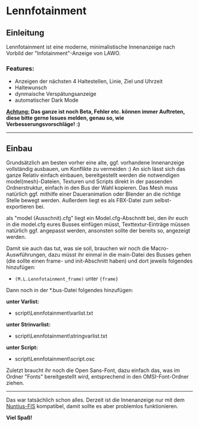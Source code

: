 # Lennfotainment
## Einleitung
Lennfotainment ist eine moderne, minimalistische Innenanzeige nach Vorbild der "Infotainment"-Anzeige von LAWO.

### Features:
- Anzeigen der nächsten 4 Haltestellen, Linie, Ziel und Uhrzeit
- Haltewunsch
- dynmaische Verspätungsanzeige
- automatischer Dark Mode

**<ins>Achtung:</ins> Das ganze ist noch Beta, Fehler etc. können immer Auftreten, diese bitte gerne Issues melden, genau so, wie Verbesserungsvorschläge! :)**

---

## Einbau
Grundsätzlich am besten vorher eine alte, ggf. vorhandene Innenanzeige vollständig ausbauen, um Konflikte zu vermeiden :)
An sich lässt sich das ganze Relativ einfach einbauen, bereitgestellt werden die notwendigen model(mesh)-Dateien, Texturen und Scripts direkt in der passenden Ordnerstruktur, einfach in den Bus der Wahl kopieren.
Das Mesh muss natürlich ggf. mithilfe einer Daueranimation oder Blender an die richtige Stelle bewegt werden.
Außerdem liegt es als FBX-Datei zum selbst-exportieren bei.

als "model (Ausschnit).cfg" liegt ein Model.cfg-Abschnitt bei, den ihr euch in die model.cfg eures Busses einfügen müsst, Texttextur-Einträge müssen natürlich ggf. angepasst werden, ansonsten sollte der bereits so, angezeigt werden.

Damit sie auch das tut, was sie soll, brauchen wir noch die Macro-Auswführungen, dazu müsst ihr einmal in die main-Datei des Busses gehen (die sollte einen frame- und init-Abschnitt haben) und dort jeweils folgendes hinzufügen:
- `(M.L.Lennfotainment_frame)` unter `{frame}`

Dann noch in der *.bus-Datei folgendes hinzufügen:

**unter Varlist:**
- script\Lennfotainment\varlist.txt

**unter Strinvarlist:**
- script\Lennfotainment\stringvarlist.txt

**unter Script:**
- script\Lennfotainment\script.osc

Zuletzt braucht ihr noch die Open Sans-Font, dazu einfach das, was im Ordner "Fonts" bereitgestellt wird, entsprechend in den OMSI-Font-Ordner ziehen.

---

Das war tatsächlich schon alles. Derzeit ist die Innenanzeige nur mit dem [Nuntius-FIS](https://github.com/ma7t3s-OMSI-Sammlung/Nuntius) kompatibel, damit sollte es aber problemlos funktionieren.

**Viel Spaß!**